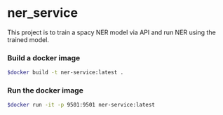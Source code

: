 # ner_service
This project is to train a spacy NER model via API and run NER using the trained model.

### Build a docker image
```bash
$docker build -t ner-service:latest .
```

### Run the docker image
```bash
$docker run -it -p 9501:9501 ner-service:latest
```
